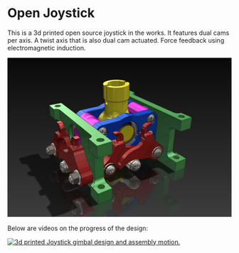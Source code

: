 # Open Joystick

This is a 3d printed open source joystick in the works. It features dual cams per axis. A twist axis that is also dual cam actuated. Force feedback using electromagnetic induction.

![CAD](publish/joystick_gimbal_v1.01.png)

Below are videos on the progress of the design:

[![3d printed Joystick gimbal design and assembly motion.](http://img.youtube.com/vi/erjnODXnVpg/0.jpg)](https://www.youtube.com/watch?v=erjnODXnVpg "3d printed Joystick gimbal design and assembly motion.")

